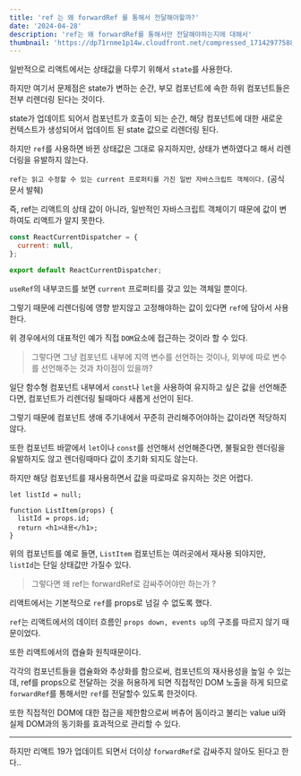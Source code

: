 ```yaml
---
title: 'ref 는 왜 forwardRef 를 통해서 전달해야할까?'
date: '2024-04-28'
description: 'ref는 왜 forwardRef를 통해서만 전달해야하는지에 대해서'
thumbnail: 'https://dp71rnme1p14w.cloudfront.net/compressed_1714297758881-ref-forwardRef-.png'
---
```


일반적으로 리액트에서는 상태값을 다루기 위해서 `state`를 사용한다.

하지만 여기서 문제점은 state가 변하는 순간, 부모 컴포넌트에 속한 하위 컴포넌트들은 전부 리렌더링 된다는 것이다.

state가 업데이트 되어서 컴포넌트가 호출이 되는 순간, 해당 컴포넌트에 대한 새로운 컨텍스트가 생성되어서 업데이트 된 state 값으로 리렌더링 된다.

하지만 `ref`를 사용하면 바뀐 상태값은 그대로 유지하지만, 상태가 변하였다고 해서 리렌더링을 유발하지 않는다.

`ref는 읽고 수정할 수 있는 current 프로퍼티를 가진 일반 자바스크립트 객체이다.` (공식문서 발췌)

즉, ref는 리액트의 상태 값이 아니라, 일반적인 자바스크립트 객체이기 때문에 값이 변하여도 리액트가 알지 못한다.

```js
const ReactCurrentDispatcher = {
  current: null,
};

export default ReactCurrentDispatcher;
```

`useRef`의 내부코드를 보면 `current` 프로퍼티를 갖고 있는 객체일 뿐이다.

그렇기 때문에 리렌더링에 영향 받지않고 고정해야하는 값이 있다면 `ref`에 담아서 사용한다.

위 경우에서의 대표적인 예가 직접 `DOM`요소에 접근하는 것이라 할 수 있다.

> 그렇다면 그냥 컴포넌트 내부에 지역 변수를 선언하는 것이나, 외부에 따로 변수를 선언해주는 것과 차이점이 있을까?

일단 함수형 컴포넌트 내부에서 `const`나 `let`을 사용하여 유지하고 싶은 값을 선언해준다면, 컴포넌트가 리렌더링 될때마다 새롭게 선언이 된다.

그렇기 때문에 컴포넌트 생애 주기내에서 꾸준히 관리해주어야하는 값이라면 적당하지 않다.

또한 컴포넌트 바깥에서 `let`이나 `const`를 선언해서 선언해준다면, 불필요한 렌더링을 유발하지도 않고 렌더링때마다 값이 초기화 되지도 않는다.

하지만 해당 컴포넌트를 재사용하면서 값을 따로따로 유지하는 것은 어렵다.

```tsx
let listId = null;

function ListItem(props) {
  listId = props.id;
  return <h1>내용</h1>;
}
```

위의 컴포넌트를 예로 들면, `ListItem` 컴포넌트는 여러곳에서 재사용 되야지만, `listId`는 단일 상태값만 가질수 있다.

> 그렇다면 왜 ref는 forwardRef로 감싸주어야만 하는가 ?

리액트에서는 기본적으로 `ref`를 props로 넘길 수 없도록 했다.

`ref`는 리액트에서의 데이터 흐름인 `props down, events up`의 구조를 따르지 않기 때문이었다.

또한 리액트에서의 캡슐화 원칙때문이다.

각각의 컴포넌트들을 캡슐화와 추상화를 함으로써, 컴포넌트의 재사용성을 높일 수 있는데, ref를 props으로 전달하는 것을 허용하게 되면 직접적인 DOM 노출을 하게 되므로 `forwardRef`를 통해서만 `ref`를 전달할수 있도록 한것이다.

또한 직접적인 DOM에 대한 접근을 제한함으로써 버츄어 돔이라고 불리는 value ui와 실제 DOM과의 동기화를 효과적으로 관리할 수 있다.

---

하지만 리액트 19가 업데이트 되면서 더이상 `forwardRef`로 감싸주지 않아도 된다고 한다..
